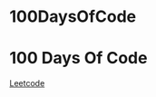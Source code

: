 # 100DaysOfCode
# 100 Days Of Code
<a href="https://leetcode.com/DevanshBamrara/" target="_blank">Leetcode</a>
